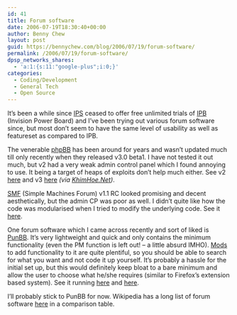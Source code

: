 ```yaml
---
id: 41
title: Forum software
date: 2006-07-19T18:30:40+00:00
author: Benny Chew
layout: post
guid: https://bennychew.com/blog/2006/07/19/forum-software/
permalink: /2006/07/19/forum-software/
dpsp_networks_shares:
  - 'a:1:{s:11:"google-plus";i:0;}'
categories:
  - Coding/Development
  - General Tech
  - Open Source
---
```

It&#8217;s been a while since <a target="_blank" href="http://www.invisionpower.com/">IPS</a> ceased to offer free unlimited trials of <a target="_blank" href="http://www.invisionpower.com/ip.dynamic/products/board/index.html">IPB</a> (Invision Power Board) and I&#8217;ve been trying out various forum software since, but most don&#8217;t seem to have the same level of usability as well as featureset as compared to IPB.

The venerable <a target="_blank" href="http://www.phpbb.com/">phpBB</a> has been around for years and wasn&#8217;t updated much till only recently when they released v3.0 beta1. I have not tested it out much, but v2 had a very weak admin control panel which I found annoying to use. It being a target of heaps of exploits don&#8217;t help much either. See v2 <a target="_blank" href="http://www.phpbb.com/phpBB/">here</a> and v3 <a target="_blank" href="http://forum.khimhoe.net/">here</a> _(via <a target="_blank" href="http://www.khimhoe.net/2006/06/20/phpbb3-beta-1/">KhimHoe.Net</a>)_.

<a target="_blank" href="http://www.simplemachines.org/">SMF</a> (Simple Machines Forum) v1.1 RC looked promising and decent aesthetically, but the admin CP was poor as well. I didn&#8217;t quite like how the code was modularised when I tried to modify the underlying code. See it <a target="_blank" href="http://www.simplemachines.org/community/">here</a>.

One forum software which I came across recently and sort of liked is <a target="_blank" href="http://www.punbb.org/">PunBB</a>. It&#8217;s very lightweight and quick and only contains the minimum functionality (even the PM function is left out! &#8211; a little absurd IMHO). <a target="_blank" href="http://www.punres.org/">Mods</a> to add functionality to it are quite plentiful, so you should be able to search for what you want and not code it up yourself. It&#8217;s probably a hassle for the initial set up, but this would definitely keep bloat to a bare minimum and allow the user to choose what he/she requires (similar to Firefox&#8217;s extension based system). See it running <a target="_blank" href="http://forums.punbb.org/">here</a> and <a target="_blank" href="http://forum.utorrent.com/">here</a>.

I&#8217;ll probably stick to PunBB for now. Wikipedia has a long list of forum software <a target="_blank" href="http://en.wikipedia.org/wiki/List_of_Internet_forum_software">here</a> in a comparison table.